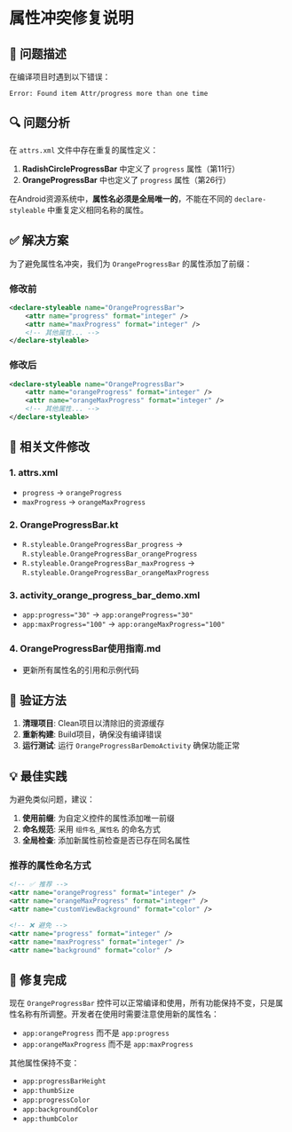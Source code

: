 # 属性冲突修复说明

## 🐛 问题描述

在编译项目时遇到以下错误：
```
Error: Found item Attr/progress more than one time
```

## 🔍 问题分析

在 `attrs.xml` 文件中存在重复的属性定义：

1. **RadishCircleProgressBar** 中定义了 `progress` 属性（第11行）
2. **OrangeProgressBar** 中也定义了 `progress` 属性（第26行）

在Android资源系统中，**属性名必须是全局唯一的**，不能在不同的 `declare-styleable` 中重复定义相同名称的属性。

## ✅ 解决方案

为了避免属性名冲突，我们为 `OrangeProgressBar` 的属性添加了前缀：

### 修改前
```xml
<declare-styleable name="OrangeProgressBar">
    <attr name="progress" format="integer" />
    <attr name="maxProgress" format="integer" />
    <!-- 其他属性... -->
</declare-styleable>
```

### 修改后
```xml
<declare-styleable name="OrangeProgressBar">
    <attr name="orangeProgress" format="integer" />
    <attr name="orangeMaxProgress" format="integer" />
    <!-- 其他属性... -->
</declare-styleable>
```

## 📝 相关文件修改

### 1. attrs.xml
- `progress` → `orangeProgress`
- `maxProgress` → `orangeMaxProgress`

### 2. OrangeProgressBar.kt
- `R.styleable.OrangeProgressBar_progress` → `R.styleable.OrangeProgressBar_orangeProgress`
- `R.styleable.OrangeProgressBar_maxProgress` → `R.styleable.OrangeProgressBar_orangeMaxProgress`

### 3. activity_orange_progress_bar_demo.xml
- `app:progress="30"` → `app:orangeProgress="30"`
- `app:maxProgress="100"` → `app:orangeMaxProgress="100"`

### 4. OrangeProgressBar使用指南.md
- 更新所有属性名的引用和示例代码

## 🎯 验证方法

1. **清理项目**: Clean项目以清除旧的资源缓存
2. **重新构建**: Build项目，确保没有编译错误
3. **运行测试**: 运行 `OrangeProgressBarDemoActivity` 确保功能正常

## 💡 最佳实践

为避免类似问题，建议：

1. **使用前缀**: 为自定义控件的属性添加唯一前缀
2. **命名规范**: 采用 `组件名_属性名` 的命名方式
3. **全局检查**: 添加新属性前检查是否已存在同名属性

### 推荐的属性命名方式
```xml
<!-- ✅ 推荐 -->
<attr name="orangeProgress" format="integer" />
<attr name="orangeMaxProgress" format="integer" />
<attr name="customViewBackground" format="color" />

<!-- ❌ 避免 -->
<attr name="progress" format="integer" />
<attr name="maxProgress" format="integer" />
<attr name="background" format="color" />
```

## 🚀 修复完成

现在 `OrangeProgressBar` 控件可以正常编译和使用，所有功能保持不变，只是属性名称有所调整。开发者在使用时需要注意使用新的属性名：

- `app:orangeProgress` 而不是 `app:progress`
- `app:orangeMaxProgress` 而不是 `app:maxProgress`

其他属性保持不变：
- `app:progressBarHeight`
- `app:thumbSize`
- `app:progressColor`
- `app:backgroundColor`
- `app:thumbColor` 